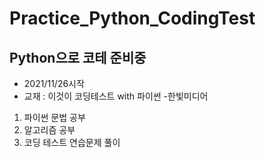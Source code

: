 # Practice_Python_CodingTest
## Python으로 코테 준비중
- 2021/11/26시작
- 교재 : 이것이 코딩테스트 with 파이썬 -한빛미디어

1. 파이썬 문법 공부 
2. 알고리즘 공부
3. 코딩 테스트 연습문제 풀이
